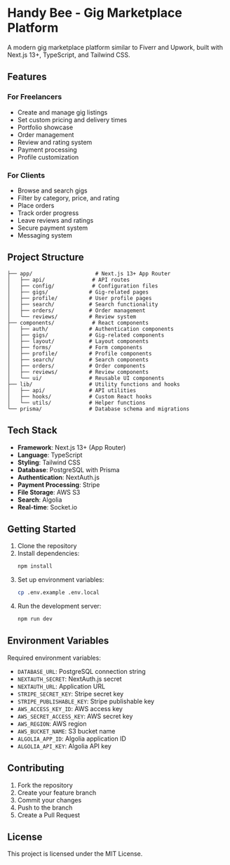 # Handy Bee - Gig Marketplace Platform

A modern gig marketplace platform similar to Fiverr and Upwork, built with Next.js 13+, TypeScript, and Tailwind CSS.

## Features

### For Freelancers
- Create and manage gig listings
- Set custom pricing and delivery times
- Portfolio showcase
- Order management
- Review and rating system
- Payment processing
- Profile customization

### For Clients
- Browse and search gigs
- Filter by category, price, and rating
- Place orders
- Track order progress
- Leave reviews and ratings
- Secure payment system
- Messaging system

## Project Structure

```
├── app/                    # Next.js 13+ App Router
│   ├── api/               # API routes
│   ├── config/            # Configuration files
│   ├── gigs/             # Gig-related pages
│   ├── profile/          # User profile pages
│   ├── search/           # Search functionality
│   ├── orders/           # Order management
│   └── reviews/          # Review system
├── components/            # React components
│   ├── auth/             # Authentication components
│   ├── gigs/             # Gig-related components
│   ├── layout/           # Layout components
│   ├── forms/            # Form components
│   ├── profile/          # Profile components
│   ├── search/           # Search components
│   ├── orders/           # Order components
│   ├── reviews/          # Review components
│   └── ui/               # Reusable UI components
├── lib/                  # Utility functions and hooks
│   ├── api/              # API utilities
│   ├── hooks/            # Custom React hooks
│   └── utils/            # Helper functions
└── prisma/               # Database schema and migrations
```

## Tech Stack

- **Framework**: Next.js 13+ (App Router)
- **Language**: TypeScript
- **Styling**: Tailwind CSS
- **Database**: PostgreSQL with Prisma
- **Authentication**: NextAuth.js
- **Payment Processing**: Stripe
- **File Storage**: AWS S3
- **Search**: Algolia
- **Real-time**: Socket.io

## Getting Started

1. Clone the repository
2. Install dependencies:
   ```bash
   npm install
   ```
3. Set up environment variables:
   ```bash
   cp .env.example .env.local
   ```
4. Run the development server:
   ```bash
   npm run dev
   ```

## Environment Variables

Required environment variables:
- `DATABASE_URL`: PostgreSQL connection string
- `NEXTAUTH_SECRET`: NextAuth.js secret
- `NEXTAUTH_URL`: Application URL
- `STRIPE_SECRET_KEY`: Stripe secret key
- `STRIPE_PUBLISHABLE_KEY`: Stripe publishable key
- `AWS_ACCESS_KEY_ID`: AWS access key
- `AWS_SECRET_ACCESS_KEY`: AWS secret key
- `AWS_REGION`: AWS region
- `AWS_BUCKET_NAME`: S3 bucket name
- `ALGOLIA_APP_ID`: Algolia application ID
- `ALGOLIA_API_KEY`: Algolia API key

## Contributing

1. Fork the repository
2. Create your feature branch
3. Commit your changes
4. Push to the branch
5. Create a Pull Request

## License

This project is licensed under the MIT License.
